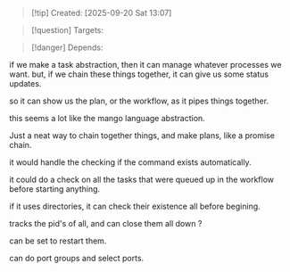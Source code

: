 
>[!tip] Created: [2025-09-20 Sat 13:07]

>[!question] Targets: 

>[!danger] Depends: 

if we make a task abstraction, then it can manage whatever processes we want.
but, if we chain these things together, it can give us some status updates.

so it can show us the plan, or the workflow, as it pipes things together.

this seems a lot like the mango language abstraction.

Just a neat way to chain together things, and make plans, like a promise chain.

it would handle the checking if the command exists automatically.

it could do a check on all the tasks that were queued up in the workflow before starting anything.

if it uses directories, it can check their existence all before begining.

tracks the pid's of all, and can close them all down ?

can be set to restart them.

can do port groups and select ports.